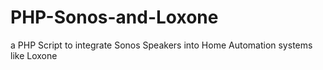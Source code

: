 # PHP-Sonos-and-Loxone
a PHP Script to integrate Sonos Speakers into Home Automation systems like Loxone
